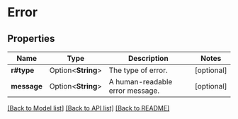 # Error

## Properties

Name | Type | Description | Notes
------------ | ------------- | ------------- | -------------
**r#type** | Option<**String**> | The type of error. | [optional]
**message** | Option<**String**> | A human-readable error message. | [optional]

[[Back to Model list]](../README.md#documentation-for-models) [[Back to API list]](../README.md#documentation-for-api-endpoints) [[Back to README]](../README.md)


